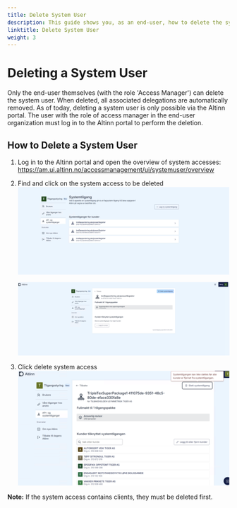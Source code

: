 ```yaml
---
title: Delete System User
description: This guide shows you, as an end-user, how to delete the system user.
linktitle: Delete System User
weight: 3
---
```


# Deleting a System User

Only the end-user themselves (with the role 'Access Manager') can delete the system user. When deleted, all associated delegations are automatically removed. As of today, deleting a system user is only possible via the Altinn portal. The user with the role of access manager in the end-user organization must log in to the Altinn portal to perform the deletion.

## How to Delete a System User

1. Log in to the Altinn portal and open the overview of system accesses: https://am.ui.altinn.no/accessmanagement/ui/systemuser/overview
2. Find and click on the system access to be deleted
   ![Deletion step 1](delete_1.png)

   ![Deletion step 2](delete_2.png)

3. Click delete system access
   ![Deletion step 3](delete_3.png)

**Note:** If the system access contains clients, they must be deleted first.
